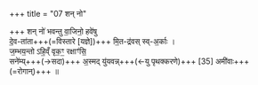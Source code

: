+++
title = "07 शन् नो"

+++
शन् नो॑ भवन्तु वा॒जिनो॒ हवे॑षु  
दे॒व-ता॑ता+++(=विस्तारे [यज्ञे])+++ मि॒त-द्र॑वस् स्व्-अ॒र्काः ।  
ज॒म्भय॒न्तो ऽहि॒व्ँ वृक॒ꣳ॒ रक्षाꣳ॑सि॒  
सने॑म्य्+++(→सदा)+++ अ॒स्मद् यु॑यवन्न्+++(←यु पृथक्करणे)+++ [35] अमी॑वाः+++(=रोगान्)+++  ॥